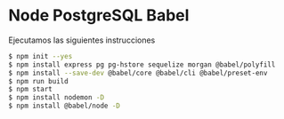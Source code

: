 # Node PostgreSQL Babel

Ejecutamos las siguientes instrucciones 

```sh
$ npm init --yes
$ npm install express pg pg-hstore sequelize morgan @babel/polyfill
$ npm install --save-dev @babel/core @babel/cli @babel/preset-env
$ npm run build
$ npm start
$ npm install nodemon -D
$ npm install @babel/node -D
```